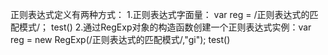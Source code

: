 正则表达式定义有两种方式：
1.正则表达式字面量： var reg = /正则表达式的匹配模式/；
test()
2.通过RegExp对象的构造函数创建一个正则表达式实例：var reg = new RegExp(/正则表达式的匹配模式/,"gi");
test()
